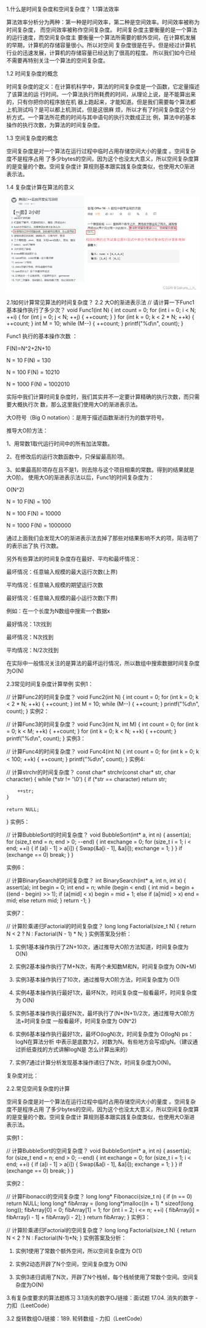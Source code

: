 1.什么是时间复杂度和空间复杂度？
1.1算法效率

算法效率分析分为两种：第一种是时间效率，第二种是空间效率。时间效率被称为时间复杂度， 而空间效率被称作空间复杂度。 时间复杂度主要衡量的是一个算法的运行速度，而空间复杂度主 要衡量一个算法所需要的额外空间，在计算机发展的早期，计算机的存储容量很小。所以对空间 复杂度很是在乎。但是经过计算机行业的迅速发展，计算机的存储容量已经达到了很高的程度。 所以我们如今已经不需要再特别关注一个算法的空间复杂度。

1.2 时间复杂度的概念

时间复杂度的定义：在计算机科学中，算法的时间复杂度是一个函数，它定量描述了该算法的运 行时间。一个算法执行所耗费的时间，从理论上说，是不能算出来的，只有你把你的程序放在机 器上跑起来，才能知道。但是我们需要每个算法都上机测试吗？是可以都上机测试，但是这很麻 烦，所以才有了时间复杂度这个分析方式。一个算法所花费的时间与其中语句的执行次数成正比 例，算法中的基本操作的执行次数，为算法的时间复杂度。

1.3 空间复杂度的概念

空间复杂度是对一个算法在运行过程中临时占用存储空间大小的量度 。空间复杂度不是程序占用 了多少bytes的空间，因为这个也没太大意义，所以空间复杂度算的是变量的个数。空间复杂度计 算规则基本跟实践复杂度类似，也使用大O渐进表示法。

1.4 复杂度计算在算法的意义

![image](https://github.com/sakurajh/sakurajh.github.io/blob/master/assets/img/1.png)

 2.1如何计算常见算法的时间复杂度？
2.2 大O的渐进表示法
// 请计算一下Func1基本操作执行了多少次？
void Func1(int N)
{
	int count = 0;
	for (int i = 0; i < N; ++i)
	{
		for (int j = 0; j < N; ++j)
		{
			++count;
		}
	}
	for (int k = 0; k < 2 * N; ++k)
	{
		++count;
	}
	int M = 10;
	while (M--)
	{
		++count;
	}
	printf("%d\n", count);
}

 Func1 执行的基本操作次数 ：

F(N)=N^2+2N+10

N = 10 F(N) = 130

N = 100 F(N) = 10210

N = 1000 F(N) = 1002010

 实际中我们计算时间复杂度时，我们其实并不一定要计算精确的执行次数，而只需要大概执行次 数，那么这里我们使用大O的渐进表示法。

大O符号（Big O notation）：是用于描述函数渐进行为的数学符号。

推导大O阶方法：

1、用常数1取代运行时间中的所有加法常数。

2、在修改后的运行次数函数中，只保留最高阶项。

3、如果最高阶项存在且不是1，则去除与这个项目相乘的常数。得到的结果就是大O阶。 使用大O的渐进表示法以后，Func1的时间复杂度为：

O(N^2)

N = 10 F(N) = 100

N = 100 F(N) = 10000

N = 1000 F(N) = 1000000

 通过上面我们会发现大O的渐进表示法去掉了那些对结果影响不大的项，简洁明了的表示出了执 行次数。

另外有些算法的时间复杂度存在最好、平均和最坏情况：

最坏情况：任意输入规模的最大运行次数(上界)

平均情况：任意输入规模的期望运行次数

最好情况：任意输入规模的最小运行次数(下界)

例如：在一个长度为N数组中搜索一个数据x

最好情况：1次找到

最坏情况：N次找到

平均情况：N/2次找到

在实际中一般情况关注的是算法的最坏运行情况，所以数组中搜索数据时间复杂度为O(N)

2.3常见时间复杂度计算举例
实例1：

// 计算Func2的时间复杂度？
void Func2(int N)
{
	int count = 0;
	for (int k = 0; k < 2 * N; ++k)
	{
		++count;
	}
	int M = 10;
	while (M--)
	{
		++count;
	}
	printf("%d\n", count);
}
 实例2：

// 计算Func3的时间复杂度？
void Func3(int N, int M)
{
	int count = 0;
	for (int k = 0; k < M; ++k)
	{
		++count;
	}
	for (int k = 0; k < N; ++k)
	{
		++count;
	}
	printf("%d\n", count);
}
 实例3：

// 计算Func4的时间复杂度？
void Func4(int N)
{
	int count = 0;
	for (int k = 0; k < 100; ++k)
	{
		++count;
	}
	printf("%d\n", count);
}
 实例4:

// 计算strchr的时间复杂度？
const char* strchr(const char* str, char character)
{
	while (*str != '\0')
	{
		if (*str == character)
			return str;
 
		++str;
	}
 
	return NULL;
}
 实例5：

// 计算BubbleSort的时间复杂度？
void BubbleSort(int* a, int n)
{
	assert(a);
	for (size_t end = n; end > 0; --end)
	{
		int exchange = 0;
		for (size_t i = 1; i < end; ++i)
		{
			if (a[i - 1] > a[i])
			{
				Swap(&a[i - 1], &a[i]);
				exchange = 1;
			}
		}
		if (exchange == 0)
			break;
	}
}

 实例6：

// 计算BinarySearch的时间复杂度？
int BinarySearch(int* a, int n, int x)
{
	assert(a);
	int begin = 0;
	int end = n;
	while (begin < end)
	{
		int mid = begin + ((end - begin) >> 1);
		if (a[mid] < x)
			begin = mid + 1;
		else if (a[mid] > x)
			end = mid;
		else
			return mid;
	}
	return -1;
}

 实例7：

// 计算阶乘递归Factorial的时间复杂度？
long long Factorial(size_t N)
{
	return N < 2 ? N : Factorial(N - 1) * N;
}
 实例答案及分析：

1. 实例1基本操作执行了2N+10次，通过推导大O阶方法知道，时间复杂度为 O(N)

2. 实例2基本操作执行了M+N次，有两个未知数M和N，时间复杂度为 O(N+M)

3. 实例3基本操作执行了10次，通过推导大O阶方法，时间复杂度为 O(1)

4. 实例4基本操作执行最好1次，最坏N次，时间复杂度一般看最坏，时间复杂度为 O(N)

5. 实例5基本操作执行最好N次，最坏执行了(N*(N+1)/2次，通过推导大O阶方法+时间复杂度 一般看最坏，时间复杂度为 O(N^2)

6. 实例6基本操作执行最好1次，最坏O(logN)次，时间复杂度为 O(logN) ps：logN在算法分析 中表示是底数为2，对数为N。有些地方会写成lgN。（建议通过折纸查找的方式讲解logN是 怎么计算出来的）

7. 实例7通过计算分析发现基本操作递归了N次，时间复杂度为O(N)。

 复杂度对比：



2.2.常见空间复杂度的计算

空间复杂度是对一个算法在运行过程中临时占用存储空间大小的量度 。空间复杂度不是程序占用 了多少bytes的空间，因为这个也没太大意义，所以空间复杂度算的是变量的个数。空间复杂度计 算规则基本跟实践复杂度类似，也使用大O渐进表示法。

实例1：

// 计算BubbleSort的空间复杂度？
void BubbleSort(int* a, int n)
{
	assert(a);
	for (size_t end = n; end > 0; --end)
	{
		int exchange = 0;
		for (size_t i = 1; i < end; ++i)
		{
			if (a[i - 1] > a[i])
			{
				Swap(&a[i - 1], &a[i]);
				exchange = 1;
			}
		}
		if (exchange == 0)
			break;
	}
}

 实例2：

// 计算Fibonacci的空间复杂度？
long long* Fibonacci(size_t n)
{
	if (n == 0)
		return NULL;
	long long* fibArray = (long long*)malloc((n + 1) * sizeof(long long));
	fibArray[0] = 0;
	fibArray[1] = 1;
	for (int i = 2; i <= n; ++i)
	{
		fibArray[i] = fibArray[i - 1] + fibArray[i - 2];
	}
	return fibArray;
}
实例3：

// 计算阶乘递归Factorial的空间复杂度？
long long Factorial(size_t N)
{
 return N < 2 ? N : Factorial(N-1)*N;
}
 实例答案及分析：

1. 实例1使用了常数个额外空间，所以空间复杂度为 O(1)

2. 实例2动态开辟了N个空间，空间复杂度为 O(N)

3. 实例3递归调用了N次，开辟了N个栈帧，每个栈帧使用了常数个空间。空间复杂度为O(N)

 3.有复杂度要求的算法题练习
3.1消失的数字OJ链接：面试题 17.04. 消失的数字 - 力扣（LeetCode）

3.2 旋转数组OJ链接：189. 轮转数组 - 力扣（LeetCode）

